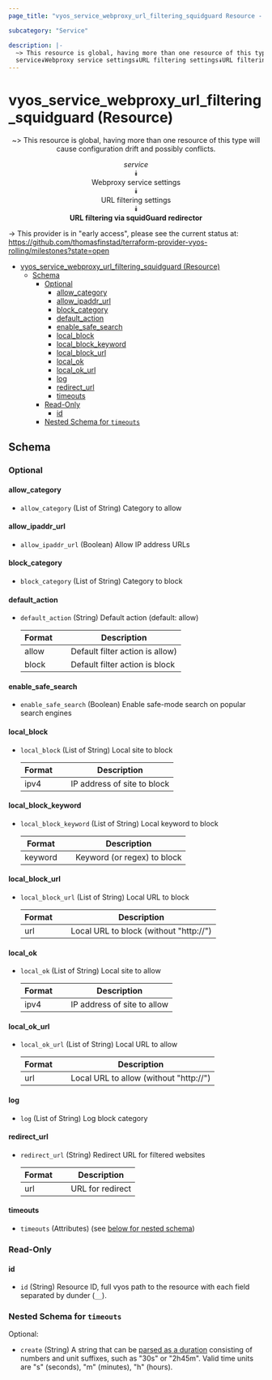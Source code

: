 ```yaml
---
page_title: "vyos_service_webproxy_url_filtering_squidguard Resource - vyos"

subcategory: "Service"

description: |-
  ~> This resource is global, having more than one resource of this type will cause configuration drift and possibly conflicts.
  service⯯Webproxy service settings⯯URL filtering settings⯯URL filtering via squidGuard redirector
---
```


# vyos_service_webproxy_url_filtering_squidguard (Resource)
<center>

~> This resource is global, having more than one resource of this type will cause configuration drift and possibly conflicts.

*service*  
⯯  
Webproxy service settings  
⯯  
URL filtering settings  
⯯  
**URL filtering via squidGuard redirector**


</center>

-> This provider is in "early access", please see the current status at: https://github.com/thomasfinstad/terraform-provider-vyos-rolling/milestones?state=open

<!--TOC-->

- [vyos_service_webproxy_url_filtering_squidguard (Resource)](#vyos_service_webproxy_url_filtering_squidguard-resource)
  - [Schema](#schema)
    - [Optional](#optional)
      - [allow_category](#allow_category)
      - [allow_ipaddr_url](#allow_ipaddr_url)
      - [block_category](#block_category)
      - [default_action](#default_action)
      - [enable_safe_search](#enable_safe_search)
      - [local_block](#local_block)
      - [local_block_keyword](#local_block_keyword)
      - [local_block_url](#local_block_url)
      - [local_ok](#local_ok)
      - [local_ok_url](#local_ok_url)
      - [log](#log)
      - [redirect_url](#redirect_url)
      - [timeouts](#timeouts)
    - [Read-Only](#read-only)
      - [id](#id)
    - [Nested Schema for `timeouts`](#nested-schema-for-timeouts)

<!--TOC-->

<!-- schema generated by tfplugindocs -->
## Schema

### Optional

#### allow_category
- `allow_category` (List of String) Category to allow
#### allow_ipaddr_url
- `allow_ipaddr_url` (Boolean) Allow IP address URLs
#### block_category
- `block_category` (List of String) Category to block
#### default_action
- `default_action` (String) Default action (default: allow)

    |  Format  &emsp;|  Description                      |
    |----------|-----------------------------------|
    |  allow   &emsp;|  Default filter action is allow)  |
    |  block   &emsp;|  Default filter action is block   |
#### enable_safe_search
- `enable_safe_search` (Boolean) Enable safe-mode search on popular search engines
#### local_block
- `local_block` (List of String) Local site to block

    |  Format  &emsp;|  Description                  |
    |----------|-------------------------------|
    |  ipv4    &emsp;|  IP address of site to block  |
#### local_block_keyword
- `local_block_keyword` (List of String) Local keyword to block

    |  Format   &emsp;|  Description                  |
    |-----------|-------------------------------|
    |  keyword  &emsp;|  Keyword (or regex) to block  |
#### local_block_url
- `local_block_url` (List of String) Local URL to block

    |  Format  &emsp;|  Description                             |
    |----------|------------------------------------------|
    |  url     &emsp;|  Local URL to block (without &#34;http://&#34;)  |
#### local_ok
- `local_ok` (List of String) Local site to allow

    |  Format  &emsp;|  Description                  |
    |----------|-------------------------------|
    |  ipv4    &emsp;|  IP address of site to allow  |
#### local_ok_url
- `local_ok_url` (List of String) Local URL to allow

    |  Format  &emsp;|  Description                             |
    |----------|------------------------------------------|
    |  url     &emsp;|  Local URL to allow (without &#34;http://&#34;)  |
#### log
- `log` (List of String) Log block category
#### redirect_url
- `redirect_url` (String) Redirect URL for filtered websites

    |  Format  &emsp;|  Description       |
    |----------|--------------------|
    |  url     &emsp;|  URL for redirect  |
#### timeouts
- `timeouts` (Attributes) (see [below for nested schema](#nestedatt--timeouts))

### Read-Only

#### id
- `id` (String) Resource ID, full vyos path to the resource with each field separated by dunder (`__`).

<a id="nestedatt--timeouts"></a>
### Nested Schema for `timeouts`

Optional:

- `create` (String) A string that can be [parsed as a duration](https://pkg.go.dev/time#ParseDuration) consisting of numbers and unit suffixes, such as &#34;30s&#34; or &#34;2h45m&#34;. Valid time units are &#34;s&#34; (seconds), &#34;m&#34; (minutes), &#34;h&#34; (hours).

